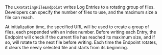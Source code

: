 The `LXRotatingFileEndpoint` writes Log Entries to a rotating group of files. Developers can specify the number of files to use, and the maximum size a file can reach.

At initialization time, the specified URL will be used to create a group of files, each prepended with an index number. Before writing each Entry, the Endpoint will check if the current file has reached its maximum size, and if so, will rotate to the next file before writing. Each time the Endpoint rotates, it clears the newly selected file and starts from its beginning.
